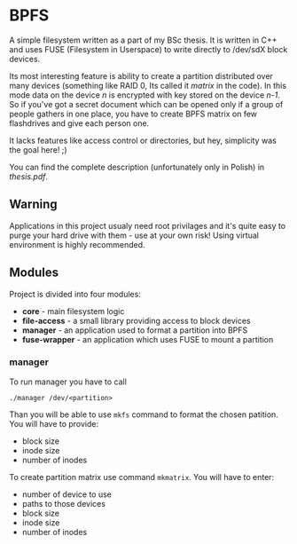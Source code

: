 BPFS
=========

A simple filesystem written as a part of my BSc thesis.
It is written in C++ and uses FUSE (Filesystem in Userspace) to write directly to /dev/sdX block devices.

Its most interesting feature is ability to create a partition distributed over many devices (something like RAID 0, Its called it _matrix_ in the code). In this mode data on the device _n_ is encrypted with key stored on the device _n-1_. So if you've got a secret document which can be opened only if a group of people gathers in one place, you have to create BPFS matrix on few flashdrives and give each person one.

It lacks features like access control or directories, but hey, simplicity was the goal here! ;)

You can find the complete description (unfortunately only in Polish) in _thesis.pdf_.

Warning
-------

Applications in this project usualy need root privilages and it's quite easy to purge your hard drive with them - use at your own risk!
Using virtual environment is highly recommended.

Modules
-------

Project is divided into four modules:

* __core__ - main filesystem logic
* __file-access__ - a small library providing access to block devices
* __manager__ - an application used to format a partition into BPFS
* __fuse-wrapper__ - an application which uses FUSE to mount a partition

### manager

To run manager you have to call
```
./manager /dev/<partition>
```

Than you will be able to use `mkfs` command to format the chosen patition. You will have to provide:

* block size
* inode size
* number of inodes

To create partition matrix use command `mkmatrix`. You will have to enter:

* number of device to use
* paths to those devices
* block size
* inode size
* number of inodes